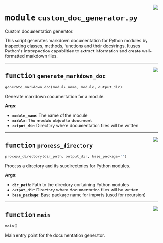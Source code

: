 <!-- markdownlint-disable -->

<a href="https://github.com/henriqueslab/rxiv-maker/blob/main/src/py/scripts/custom_doc_generator.py#L0"><img align="right" style="float:right;" src="https://img.shields.io/badge/-source-cccccc?style=flat-square"></a>

# <kbd>module</kbd> `custom_doc_generator.py`
Custom documentation generator. 

This script generates markdown documentation for Python modules by inspecting classes, methods, functions and their docstrings. It uses Python's introspection capabilities to extract information and create well-formatted markdown files. 


---

<a href="https://github.com/henriqueslab/rxiv-maker/blob/main/src/py/scripts/custom_doc_generator.py#L14"><img align="right" style="float:right;" src="https://img.shields.io/badge/-source-cccccc?style=flat-square"></a>

## <kbd>function</kbd> `generate_markdown_doc`

```python
generate_markdown_doc(module_name, module, output_dir)
```

Generate markdown documentation for a module. 



**Args:**
 
 - <b>`module_name`</b>:  The name of the module 
 - <b>`module`</b>:  The module object to document 
 - <b>`output_dir`</b>:  Directory where documentation files will be written 


---

<a href="https://github.com/henriqueslab/rxiv-maker/blob/main/src/py/scripts/custom_doc_generator.py#L78"><img align="right" style="float:right;" src="https://img.shields.io/badge/-source-cccccc?style=flat-square"></a>

## <kbd>function</kbd> `process_directory`

```python
process_directory(dir_path, output_dir, base_package='')
```

Process a directory and its subdirectories for Python modules. 



**Args:**
 
 - <b>`dir_path`</b>:  Path to the directory containing Python modules 
 - <b>`output_dir`</b>:  Directory where documentation files will be written 
 - <b>`base_package`</b>:  Base package name for imports (used for recursion) 


---

<a href="https://github.com/henriqueslab/rxiv-maker/blob/main/src/py/scripts/custom_doc_generator.py#L114"><img align="right" style="float:right;" src="https://img.shields.io/badge/-source-cccccc?style=flat-square"></a>

## <kbd>function</kbd> `main`

```python
main()
```

Main entry point for the documentation generator. 


